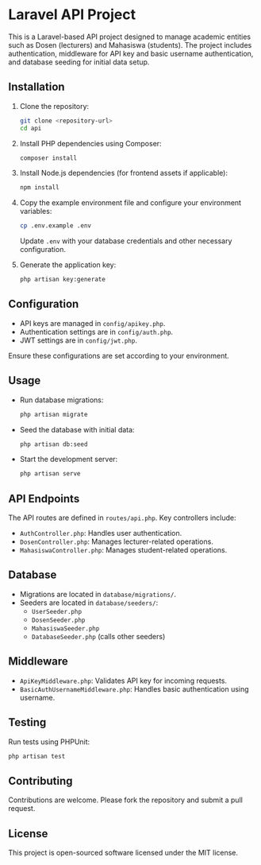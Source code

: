 # Laravel API Project

This is a Laravel-based API project designed to manage academic entities such as Dosen (lecturers) and Mahasiswa (students). The project includes authentication, middleware for API key and basic username authentication, and database seeding for initial data setup.

## Installation

1. Clone the repository:
   ```bash
   git clone <repository-url>
   cd api
   ```

2. Install PHP dependencies using Composer:
   ```bash
   composer install
   ```

3. Install Node.js dependencies (for frontend assets if applicable):
   ```bash
   npm install
   ```

4. Copy the example environment file and configure your environment variables:
   ```bash
   cp .env.example .env
   ```
   Update `.env` with your database credentials and other necessary configuration.

5. Generate the application key:
   ```bash
   php artisan key:generate
   ```

## Configuration

- API keys are managed in `config/apikey.php`.
- Authentication settings are in `config/auth.php`.
- JWT settings are in `config/jwt.php`.

Ensure these configurations are set according to your environment.

## Usage

- Run database migrations:
  ```bash
  php artisan migrate
  ```

- Seed the database with initial data:
  ```bash
  php artisan db:seed
  ```

- Start the development server:
  ```bash
  php artisan serve
  ```

## API Endpoints

The API routes are defined in `routes/api.php`. Key controllers include:

- `AuthController.php`: Handles user authentication.
- `DosenController.php`: Manages lecturer-related operations.
- `MahasiswaController.php`: Manages student-related operations.

## Database

- Migrations are located in `database/migrations/`.
- Seeders are located in `database/seeders/`:
  - `UserSeeder.php`
  - `DosenSeeder.php`
  - `MahasiswaSeeder.php`
  - `DatabaseSeeder.php` (calls other seeders)

## Middleware

- `ApiKeyMiddleware.php`: Validates API key for incoming requests.
- `BasicAuthUsernameMiddleware.php`: Handles basic authentication using username.

## Testing

Run tests using PHPUnit:
```bash
php artisan test
```

## Contributing

Contributions are welcome. Please fork the repository and submit a pull request.

## License

This project is open-sourced software licensed under the MIT license.
